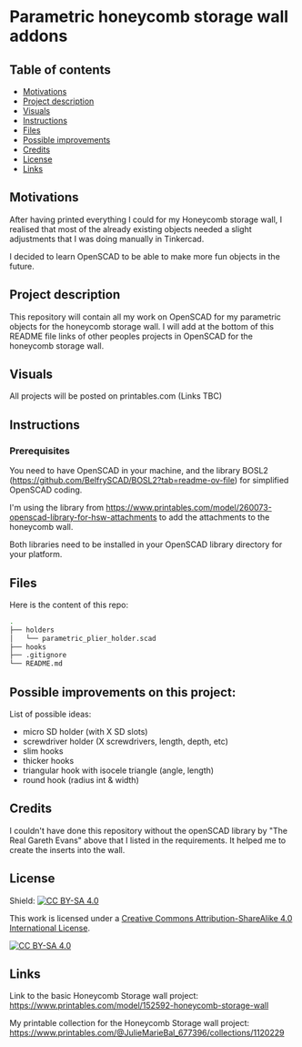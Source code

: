 # Parametric honeycomb storage wall addons

## Table of contents

- [Motivations](#motivations)
- [Project description](#description)
- [Visuals](#visuals)
- [Instructions](#instructions)
- [Files](#files)
- [Possible improvements](#improvements)
- [Credits](#credits)
- [License](#license)
- [Links](#links)

## Motivations <a name="motivations"></a>

After having printed everything I could for my Honeycomb storage wall, I realised that most of the already existing objects needed a slight adjustments that I was doing manually in Tinkercad. 

I decided to learn OpenSCAD to be able to make more fun objects in the future.

## Project description <a name="description"></a>

This repository will contain all my work on OpenSCAD for my parametric objects for the honeycomb storage wall. I will add at the bottom of this README file links of other peoples projects in OpenSCAD for the honeycomb storage wall.


## Visuals <a name="visuals"></a>

All projects will be posted on printables.com (Links TBC)

## Instructions <a name="instructions"></a>

### Prerequisites

You need to have OpenSCAD in your machine, and the library BOSL2 (https://github.com/BelfrySCAD/BOSL2?tab=readme-ov-file) for simplified OpenSCAD coding.

I'm using the library from https://www.printables.com/model/260073-openscad-library-for-hsw-attachments to add the attachments to the honeycomb wall.

Both libraries need to be installed in your OpenSCAD library directory for your platform.

## Files <a name="files"></a>

Here is the content of this repo:

```bash
.
├── holders
│   └── parametric_plier_holder.scad
├── hooks
├── .gitignore
└── README.md
```

## Possible improvements on this project: <a name="improvements"></a>

List of possible ideas:

- micro SD holder (with X SD slots)
- screwdriver holder (X screwdrivers, length, depth, etc)
- slim hooks
- thicker hooks
- triangular hook with isocele triangle (angle, length)
- round hook (radius int & width)

## Credits <a name="credits"></a>

I couldn't have done this repository without the openSCAD library by "The Real Gareth Evans" above that I listed in the requirements. It helped me to create the inserts into the wall.

## License <a name="license"></a>

Shield: [![CC BY-SA 4.0][cc-by-sa-shield]][cc-by-sa]

This work is licensed under a
[Creative Commons Attribution-ShareAlike 4.0 International License][cc-by-sa].

[![CC BY-SA 4.0][cc-by-sa-image]][cc-by-sa]

[cc-by-sa]: http://creativecommons.org/licenses/by-sa/4.0/
[cc-by-sa-image]: https://licensebuttons.net/l/by-sa/4.0/88x31.png
[cc-by-sa-shield]: https://img.shields.io/badge/License-CC%20BY--SA%204.0-lightgrey.svg


## Links <a name="links"></a>

Link to the basic Honeycomb Storage wall project: https://www.printables.com/model/152592-honeycomb-storage-wall

My printable collection for the Honeycomb Storage wall project: https://www.printables.com/@JulieMarieBal_677396/collections/1120229